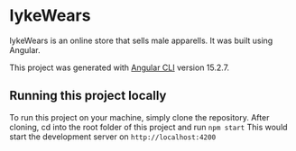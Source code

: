 # IykeWears

IykeWears is an online store that sells male apparells. It was built using Angular.

This project was generated with [Angular CLI](https://github.com/angular/angular-cli) version 15.2.7.

## Running this project locally

To run this project on your machine, simply clone the repository.
After cloning, cd into the root folder of this project and run
`npm start`
This would start the development server on `http://localhost:4200`
